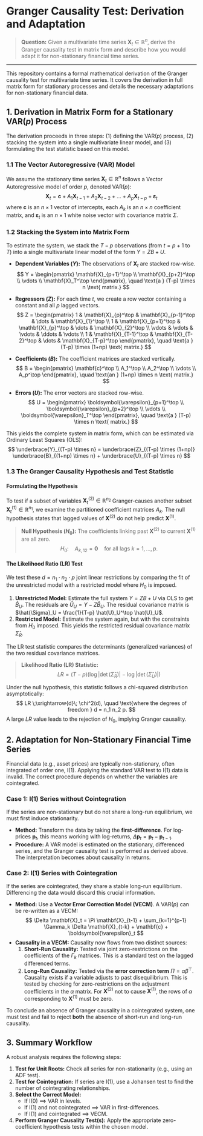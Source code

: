# Granger Causality Test: Derivation and Adaptation

> **Question:** Given a multivariate time series $\mathbf{X}_t \in \mathbb{R}^n$, derive the Granger causality test in matrix form and describe how you would adapt it for non-stationary financial time series.

---

This repository contains a formal mathematical derivation of the Granger causality test for multivariate time series. It covers the derivation in full matrix form for stationary processes and details the necessary adaptations for non-stationary financial data.

## 1. Derivation in Matrix Form for a Stationary VAR($p$) Process

The derivation proceeds in three steps: (1) defining the VAR($p$) process, (2) stacking the system into a single multivariate linear model, and (3) formulating the test statistic based on this model.

### 1.1 The Vector Autoregressive (VAR) Model
We assume the stationary time series $\mathbf{X}_t \in \mathbb{R}^n$ follows a Vector Autoregressive model of order $p$, denoted VAR($p$):
$$
\mathbf{X}_t = \mathbf{c} + A_1 \mathbf{X}_{t-1} + A_2 \mathbf{X}_{t-2} + \dots + A_p \mathbf{X}_{t-p} + \boldsymbol{\varepsilon}_t
$$
where $\mathbf{c}$ is an $n \times 1$ vector of intercepts, each $A_k$ is an $n \times n$ coefficient matrix, and $\boldsymbol{\varepsilon}_t$ is an $n \times 1$ white noise vector with covariance matrix $\Sigma$.

### 1.2 Stacking the System into Matrix Form
To estimate the system, we stack the $T-p$ observations (from $t=p+1$ to $T$) into a single multivariate linear model of the form $Y = ZB + U$.

-   **Dependent Variables ($Y$):** The observations of $\mathbf{X}_t$ are stacked row-wise.
    $$
    Y = \begin{pmatrix} \mathbf{X}_{p+1}^\top \\ \mathbf{X}_{p+2}^\top \\ \vdots \\ \mathbf{X}_T^\top \end{pmatrix}, \quad \text{a } (T-p) \times n \text{ matrix.}
    $$

-   **Regressors ($Z$):** For each time $t$, we create a row vector containing a constant and all $p$ lagged vectors.
    $$
    Z = \begin{pmatrix}
    1 & \mathbf{X}_{p}^\top & \mathbf{X}_{p-1}^\top & \dots & \mathbf{X}_{1}^\top \\
    1 & \mathbf{X}_{p+1}^\top & \mathbf{X}_{p}^\top & \dots & \mathbf{X}_{2}^\top \\
    \vdots & \vdots & \vdots & \ddots & \vdots \\
    1 & \mathbf{X}_{T-1}^\top & \mathbf{X}_{T-2}^\top & \dots & \mathbf{X}_{T-p}^\top
    \end{pmatrix}, \quad \text{a } (T-p) \times (1+np) \text{ matrix.}
    $$

-   **Coefficients ($B$):** The coefficient matrices are stacked vertically.
    $$
    B = \begin{pmatrix} \mathbf{c}^\top \\ A_1^\top \\ A_2^\top \\ \vdots \\ A_p^\top \end{pmatrix}, \quad \text{an } (1+np) \times n \text{ matrix.}
    $$

-   **Errors ($U$):** The error vectors are stacked row-wise.
    $$
    U = \begin{pmatrix} \boldsymbol{\varepsilon}_{p+1}^\top \\ \boldsymbol{\varepsilon}_{p+2}^\top \\ \vdots \\ \boldsymbol{\varepsilon}_T^\top \end{pmatrix}, \quad \text{a } (T-p) \times n \text{ matrix.}
    $$

This yields the complete system in matrix form, which can be estimated via Ordinary Least Squares (OLS):
$$
\underbrace{Y}_{(T-p) \times n} = \underbrace{Z}_{(T-p) \times (1+np)} \underbrace{B}_{(1+np) \times n} + \underbrace{U}_{(T-p) \times n}
$$

### 1.3 The Granger Causality Hypothesis and Test Statistic

#### Formulating the Hypothesis
To test if a subset of variables $\mathbf{X}^{(2)}_t \in \mathbb{R}^{n_2}$ Granger-causes another subset $\mathbf{X}^{(1)}_t \in \mathbb{R}^{n_1}$, we examine the partitioned coefficient matrices $A_k$. The null hypothesis states that lagged values of $\mathbf{X}^{(2)}$ do not help predict $\mathbf{X}^{(1)}$.

> **Null Hypothesis ($H_0$):** The coefficients linking past $\mathbf{X}^{(2)}$ to current $\mathbf{X}^{(1)}$ are all zero.
> $$
> H_0: \quad A_{k,12} = \mathbf{0} \quad \text{for all lags } k = 1, \dots, p.
> $$

#### The Likelihood Ratio (LR) Test
We test these $d = n_1 \cdot n_2 \cdot p$ joint linear restrictions by comparing the fit of the unrestricted model with a restricted model where $H_0$ is imposed.

1.  **Unrestricted Model:** Estimate the full system $Y=ZB+U$ via OLS to get $\hat{B}_U$. The residuals are $\hat{U}_U = Y - Z\hat{B}_U$. The residual covariance matrix is $\hat{\Sigma}_U = \frac{1}{T-p} \hat{U}_U^\top \hat{U}_U$.
2.  **Restricted Model:** Estimate the system again, but with the constraints from $H_0$ imposed. This yields the restricted residual covariance matrix $\hat{\Sigma}_R$.

The LR test statistic compares the determinants (generalized variances) of the two residual covariance matrices.

> **Likelihood Ratio (LR) Statistic:**
> $$
>     LR = (T-p) \left( \log|\det(\hat{\Sigma}_R)| - \log|\det(\hat{\Sigma}_U)| \right)
> $$

Under the null hypothesis, this statistic follows a chi-squared distribution asymptotically:
$$
LR \;\xrightarrow{d}\; \chi^2(d), \quad \text{where the degrees of freedom } d = n_1 n_2 p.
$$
A large $LR$ value leads to the rejection of $H_0$, implying Granger causality.

## 2. Adaptation for Non-Stationary Financial Time Series

Financial data (e.g., asset prices) are typically non-stationary, often integrated of order one, I(1). Applying the standard VAR test to I(1) data is invalid. The correct procedure depends on whether the variables are cointegrated.

### Case 1: I(1) Series without Cointegration
If the series are non-stationary but do not share a long-run equilibrium, we must first induce stationarity.
-   **Method:** Transform the data by taking the **first-difference**. For log-prices $\mathbf{p}_t$, this means working with log-returns, $\Delta\mathbf{p}_t = \mathbf{p}_t - \mathbf{p}_{t-1}$.
-   **Procedure:** A VAR model is estimated on the stationary, differenced series, and the Granger causality test is performed as derived above. The interpretation becomes about causality in returns.

### Case 2: I(1) Series with Cointegration
If the series are cointegrated, they share a stable long-run equilibrium. Differencing the data would discard this crucial information.
-   **Method:** Use a **Vector Error Correction Model (VECM)**. A VAR($p$) can be re-written as a VECM:
    $$
        \Delta \mathbf{X}_t = \Pi \mathbf{X}_{t-1} + \sum_{k=1}^{p-1} \Gamma_k \Delta \mathbf{X}_{t-k} + \mathbf{c} + \boldsymbol{\varepsilon}_t
    $$
-   **Causality in a VECM:** Causality now flows from two distinct sources:
    1.  **Short-Run Causality:** Tested via joint zero-restrictions on the coefficients of the $\Gamma_k$ matrices. This is a standard test on the lagged differenced terms.
    2.  **Long-Run Causality:** Tested via the **error correction term** $\Pi = \alpha \beta^\top$. Causality exists if a variable adjusts to past disequilibrium. This is tested by checking for zero-restrictions on the adjustment coefficients in the $\alpha$ matrix. For $\mathbf{X}^{(2)}$ not to cause $\mathbf{X}^{(1)}$, the rows of $\alpha$ corresponding to $\mathbf{X}^{(1)}$ must be zero.

To conclude an absence of Granger causality in a cointegrated system, one must test and fail to reject **both** the absence of short-run and long-run causality.

## 3. Summary Workflow
A robust analysis requires the following steps:
1.  **Test for Unit Roots:** Check all series for non-stationarity (e.g., using an ADF test).
2.  **Test for Cointegration:** If series are I(1), use a Johansen test to find the number of cointegrating relationships.
3.  **Select the Correct Model:**
    -   If I(0) $\implies$ VAR in levels.
    -   If I(1) and not cointegrated $\implies$ VAR in first-differences.
    -   If I(1) and cointegrated $\implies$ VECM.
4.  **Perform Granger Causality Test(s):** Apply the appropriate zero-coefficient hypothesis tests within the chosen model.
